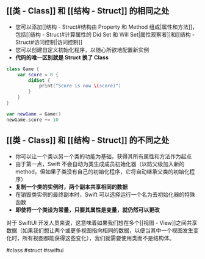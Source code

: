 ## [[类 - Class]] 和 [[结构 - Struct]] 的相同之处

- 您可以添加[[结构 - Struct#结构由 Property 和 Method 组成|属性和方法]]，包括[[结构 - Struct#计算属性的 Did Set 和 Will Set|属性观察者]]和[[结构 - Struct#访问控制|访问控制]]
- 您可以创建自定义初始化程序，以随心所欲地配置新实例
- **代码的唯一区别就是 Struct 换了 Class**

```swift
class Game {
    var score = 0 {
        didSet {
            print("Score is now \(score)")
        }
    }
}

var newGame = Game()
newGame.score += 10
```

## [[类 - Class]] 和 [[结构 - Struct]] 的不同之处

- 你可以让一个类以另一个类的功能为基础，获得其所有属性和方法作为起点
- 由于第一点，Swift 不会自动为类生成成员初始化器（以防父级加入新的 method，但如果子类没有自己的初始化程序，它将自动继承父类的初始化程序）
- **复制一个类的实例时，两个副本共享相同的数据**
- 在销毁类实例的最终副本时，Swift 可以选择运行一个名为去初始化器的特殊函数
- **即使将一个类设为常量，只要其属性是变量，就仍然可以更改**

对于 SwiftUI 开发人员来说，这意味着如果我们想在多个[[视图 - View]]之间共享数据（如果我们想让两个或更多视图指向相同的数据，以便当其中一个视图发生变化时，所有视图都能获得这些变化），我们就需要使用类而不是结构体。

#class #struct #swiftui 